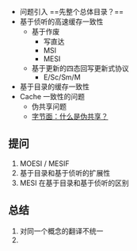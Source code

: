 - 问题引入 ==先整个总体目录？==
- 基于侦听的高速缓存一致性
  - 基于作废
    - 写直达
    - MSI
    - MESI
  - 基于更新的四态回写更新式协议
    - E/Sc/Sm/M
- 基于目录的缓存一致性
- Cache 一致性的问题
  - 伪共享问题
  - [字节面：什么是伪共享？](https://mp.weixin.qq.com/s/zeGxBx77TFGtVeMRBVR-Lg)

## 提问

1. MOESI / MESIF
1. 基于目录和基于侦听的扩展性
1. MESI 在基于目录和基于侦听的区别

## 总结

1. 对同一个概念的翻译不统一
1.
